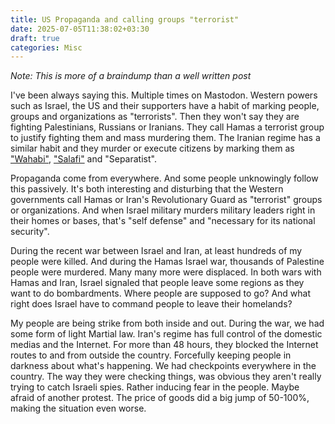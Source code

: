 ```yaml
---
title: US Propaganda and calling groups "terrorist"
date: 2025-07-05T11:38:02+03:30
draft: true
categories: Misc
---
```


_Note: This is more of a braindump than a well written post_

I've been always saying this. Multiple times on Mastodon. Western powers such as Israel, the US and their supporters have a habit of marking people, groups and organizations as "terrorists". Then they won't say they are fighting Palestinians, Russians or Iranians. They call Hamas a terrorist group to justify fighting them and mass murdering them. The Iranian regime has a similar habit and they murder or execute citizens by marking them as ["Wahabi"](https://en.wikipedia.org/wiki/Wahhabism), ["Salafi"](https://en.wikipedia.org/wiki/Salafi_movement) and "Separatist".

Propaganda come from everywhere. And some people unknowingly follow this passively. It's both interesting and disturbing that the Western governments call Hamas or Iran's Revolutionary Guard as "terrorist" groups or organizations. And when Israel military murders military leaders right in their homes or bases, that's "self defense" and "necessary for its national security".

During the recent war between Israel and Iran, at least hundreds of my people were killed. And during the Hamas Israel war, thousands of Palestine people were murdered. Many many more were displaced. In both wars with Hamas and Iran, Israel signaled that people leave some regions as they want to do bombardments. Where people are supposed to go? And what right does Israel have to command people to leave their homelands?

My people are being strike from both inside and out. During the war, we had some form of light Martial law. Iran's regime has full control of the domestic medias and the Internet. For more than 48 hours, they blocked the Internet routes to and from outside the country. Forcefully keeping people in darkness about what's happening. We had checkpoints everywhere in the country. The way they were checking things, was obvious they aren't really trying to catch Israeli spies. Rather inducing fear in the people. Maybe afraid of another protest. The price of goods did a big jump of 50-100%, making the situation even worse.
